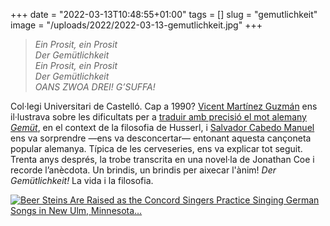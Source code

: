 +++
date = "2022-03-13T10:48:55+01:00"
tags = []
slug = "gemutlichkeit"
image = "/uploads/2022/2022-03-13-gemutlichkeit.jpg"
+++

> *Ein Prosit, ein Prosit*  
> *Der Gemütlichkeit*  
> *Ein Prosit, ein Prosit*  
> *Der Gemütlichkeit*  
> *OANS ZWOA DREI! G’SUFFA!*

Col·legi Universitari de Castelló. Cap a 1990? [Vicent Martínez Guzmán](https://ca.wikipedia.org/wiki/Vicent_Mart%C3%ADnez_Guzm%C3%A1n) ens il·lustrava sobre les dificultats per a [traduir amb precisió el mot alemany *Gemüt*](https://publicacions.iec.cat/repository/pdf/00000082/00000067.pdf), en el context de la filosofia de Husserl, i [Salvador Cabedo Manuel](http://eticaydemocracia.uji.es/cvs/salvador/cv.pdf) ens va sorprendre —ens va desconcertar— entonant aquesta cançoneta popular alemanya. Típica de les cerveseries, ens va explicar tot seguit. Trenta anys després, la trobe transcrita en una novel·la de Jonathan Coe i recorde l’anècdota. Un brindis, un brindis per aixecar l'ànim! *Der Gemütlichkeit!* La vida i la filosofia.

<a href="https://www.flickr.com/photos/usnationalarchives/4726903479" title="Beer Steins Are Raised as the Concord Singers Practice Singing German Songs in New Ulm, Minnesota…"><img src="/uploads/2022/2022-03-13-gemutlichkeit.jpg" alt="Beer Steins Are Raised as the Concord Singers Practice Singing German Songs in New Ulm, Minnesota…"></a>
